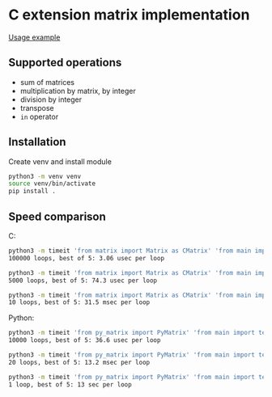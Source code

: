 # C extension matrix implementation

[Usage example](main.py)

## Supported operations
- sum of matrices
- multiplication by matrix, by integer
- division by integer
- transpose
- `in` operator

## Installation
Create venv and install module
```bash
python3 -m venv venv
source venv/bin/activate
pip install .
```

## Speed comparison
C:
```bash
python3 -m timeit 'from matrix import Matrix as CMatrix' 'from main import test' 'test(CMatrix, 3, 2)'
100000 loops, best of 5: 3.06 usec per loop
```
```bash
python3 -m timeit 'from matrix import Matrix as CMatrix' 'from main import test' 'test(CMatrix, 30, 20)'
5000 loops, best of 5: 74.3 usec per loop
```
```bash
python3 -m timeit 'from matrix import Matrix as CMatrix' 'from main import test' 'test(CMatrix, 300, 200)'
10 loops, best of 5: 31.5 msec per loop
```

Python:
```bash
python3 -m timeit 'from py_matrix import PyMatrix' 'from main import test' 'test(PyMatrix, 3, 2)'
10000 loops, best of 5: 36.6 usec per loop
```
```bash
python3 -m timeit 'from py_matrix import PyMatrix' 'from main import test' 'test(PyMatrix, 30, 20)'
20 loops, best of 5: 13.2 msec per loop
```
```bash
python3 -m timeit 'from py_matrix import PyMatrix' 'from main import test' 'test(PyMatrix, 300, 200)'
1 loop, best of 5: 13 sec per loop
```
